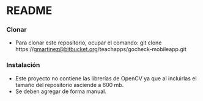 # README #


### Clonar ###

* Para clonar este repositorio, ocupar el comando: git clone https://gmartinez@bitbucket.org/teachapps/gocheck-mobileapp.git

### Instalación ###

* Este proyecto no contiene las librerías de OpenCV ya que al incluirlas el tamaño del repositorio asciende a 600 mb.
* Se deben agregar de forma manual.
